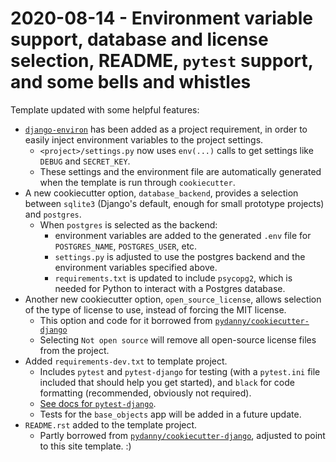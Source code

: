 # 2020-08-14 - Environment variable support, database and license selection, README, `pytest` support, and some bells and whistles

Template updated with some helpful features:

- [`django-environ`][1] has been added as a project requirement, in order to easily inject environment variables to the project settings.
  - `<project>/settings.py` now uses `env(...)` calls to get settings like `DEBUG` and `SECRET_KEY`.
  - These settings and the environment file are automatically generated when the template is run through `cookiecutter`.
- A new cookiecutter option, `database_backend`, provides a selection between `sqlite3` (Django's default, enough for small prototype projects) and `postgres`.
  - When `postgres` is selected as the backend:
    - environment variables are added to the generated `.env` file for `POSTGRES_NAME`, `POSTGRES_USER`, etc.
    - `settings.py` is adjusted to use the postgres backend and the environment variables specified above.
    - `requirements.txt` is updated to include `psycopg2`, which is needed for Python to interact with a Postgres database.
- Another new cookiecutter option, `open_source_license`, allows selection of the type of license to use, instead of forcing the MIT license.
  - This option and code for it borrowed from [`pydanny/cookiecutter-django`][2]
  - Selecting `Not open source` will remove all open-source license files from the project.
- Added `requirements-dev.txt` to template project.
  - Includes `pytest` and `pytest-django` for testing (with a `pytest.ini` file included that should help you get started), and `black` for code formatting (recommended, obviously not required).
  - [See docs for `pytest-django`][3].
  - Tests for the `base_objects` app will be added in a future update.
- `README.rst` added to the template project.
  - Partly borrowed from [`pydanny/cookiecutter-django`][2], adjusted to point to this site template. :)

[1]: https://django-environ.readthedocs.io/en/latest/
[2]: https://github.com/pydanny/cookiecutter-django
[3]: https://pytest-django.readthedocs.io/

